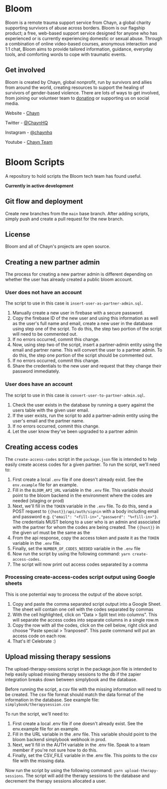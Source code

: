 # Bloom

Bloom is a remote trauma support service from Chayn, a global charity supporting survivors of abuse across borders. Bloom is our flagship product; a free, web-based support service designed for anyone who has experienced or is currently experiencing domestic or sexual abuse. Through a combination of online video-based courses, anonymous interaction and 1:1 chat, Bloom aims to provide tailored information, guidance, everyday tools, and comforting words to cope with traumatic events.

## Get involved

Bloom is created by Chayn, global nonprofit, run by survivors and allies from around the world, creating resources to support the healing of survivors of gender-based violence. There are lots of ways to get involved, from joining our volunteer team to [donating](https://www.paypal.me/chaynhq) or supporting us on social media.

Website - [Chayn](https://www.chayn.co/)

Twitter - [@ChaynHQ](https://twitter.com/ChaynHQ)

Instagram - [@chaynhq](https://www.instagram.com/chaynhq/)

Youtube - [Chayn Team](https://www.youtube.com/channel/UC5_1Ci2SWVjmbeH8_USm-Bg)

# Bloom Scripts

A repository to hold scripts the Bloom tech team has found useful. 

**Currently in active development**

## Git flow and deployment

Create new branches from the `main` base branch. After adding scripts, simply push and create a pull request for the new branch. 

## License

Bloom and all of Chayn's projects are open source.

## Creating a new partner admin
The process for creating a new partner admin is different depending on whether the user has already created a public bloom account. 

### User does not have an account 
The script to use in this case is `insert-user-as-partner-admin.sql`. 

1. Manually create a new user in firebase with a secure password.
2. Copy the firebase ID of the new user and using this information as well as the user's full name and email, create a new user in the database using step one of the script. To do this, the step two portion of the script will need to be commented out. 
3. If no errors occurred, commit this change.
4. Now, using step two of the script, insert a partner-admin entity using the email and partner name. This will convert the user to a partner admin. To do this, the step one portion of the script should be commented out. 
5. If no errors occurred, commit this change.  
6. Share the credentials to the new user and request that they change their password immediately. 

### User does have an account 
The script to use in this case is `convert-user-to-partner-admin.sql`. 

1. Check the user exists in the database by running a query against the users table with the given user email. 
2. If the user exists, run the script to add a partner-admin entity using the user's email and the partner name. 
3. If no errors occurred, commit this change.
4. Let the user know they've been upgraded to a partner admin

## Creating access codes 

 The `create-access-codes` script in the `package.json` file is intended to help easily create access codes for a given partner. To run the script, we'll need to:
 1. First create a local `.env` file if one doesn't already exist. See the `env.example` file for an example. 
 2. Fill in the `BLOOM_API_URL` variable in the `.env` file. This variable should point to the bloom backend in the environment where the codes are needed (staging or prod)
 3. Next, we'll fill in the `TOKEN` variable in the `.env` file. To do this, send a POST request to `{{host}}/api/auth/signin` with a body including email and password e.g. `{"email": "<fill-in>","password": "%<fill-in>"}`. The credentials MUST belong to a user who is an admin and associated with the partner for whom the codes are being created. The `{{host}}` in the given url must be the same as the 
 4. From the api response, copy the access token and paste it as the `TOKEN` variable in the `.env` file. 
 5. Finally, set the `NUMBER_OF_CODES_NEEDED` variable in the `.env` file
 6. Now run the script by using the following command: `yarn create-access-codes`. 
 7. The script will now print out access codes separated by a comma

### Processing create-access-codes script output using Google sheets
This is one potential way to process the output of the above script. 
 1. Copy and paste the comma separated script output into a Google Sheet. The sheet will contain one cell with the codes separated by commas
 2. With the cell highlighted, click on "Data > Split text into columns". This will separate the access codes into separate columns in a single row.m 
 3. Copy the row with all the codes, click on the cell below, right click and choose  "Paste special > Tranposed". This paste command will put an access code on each row. 
 4. That's it! Celebrate :)

 ## Upload missing therapy sessions
 The upload-therapy-sessions script in the package.json file is intended to help easily upload missing therapy sessions to the db if the zapier integration breaks down between simplybook and the database. 
 
 Before running the script, a csv file with the missing information will need to be created. The csv file format should match the data format of the information in the database. See example file: `simplybook/therapysession.csv` 

 To run the script, we'll need to:

1. First create a local .env file if one doesn't already exist. See the env.example file for an example.
2. Fill in the URL variable in the .env file. This variable should point to the bloom backend simplybook webhook in prod. 
3. Next, we'll fill in the AUTH variable in the .env file. Speak to a team member if you're not sure how to do this. 
4. Finally, set the CSV_FILE variable in the .env file. This points to the csv file with the missing data.  

Now run the script by using the following command: `yarn upload-therapy-sessions`. The script will add the therapy sessions to the database and decrement the therapy sessions allocated a user.  